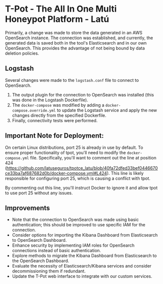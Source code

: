 # T-Pot - The All In One Multi Honeypot Platform - Latú

Primarily, a change was made to store the data generated in an AWS OpenSearch instance. The connection was established, and currently, the generated data is saved both in the tool's Elasticsearch and in our own OpenSearch. This provides the advantage of not being bound by data deletion policies.

## Logstash

Several changes were made to the `logstash.conf` file to connect to OpenSearch.

1. The output plugin for the connection to OpenSearch was installed (this was done in the Logstash Dockerfile).
2. The `docker-compose` was modified by adding a `docker-compose.override.yml` to update the Logstash service and apply the new changes directly from the specified Dockerfile.
3. Finally, connectivity tests were performed.

## Important Note for Deployment:

On certain Linux distributions, port 25 is already in use by default. To ensure proper functionality of tpot, you'll need to modify the `docker-compose.yml` file. Specifically, you'll want to comment out the line at position 424 (https://github.com/latuseguros/tpotce_latu/blob/40fa72dfed33bef0446670ce33ba7af687682d0b/docker-compose.yml#L424). This line is likely responsible for configuring port 25, which is causing a conflict with tpot.

By commenting out this line, you'll instruct Docker to ignore it and allow tpot to use port 25 without any issues.

## Improvements

- Note that the connection to OpenSearch was made using basic authentication; this should be improved to use specific IAM for the connection.
- Consider options for importing the Kibana Dashboard from Elasticsearch to OpenSearch Dashboard.
- Enhance security by implementing IAM roles for OpenSearch connections instead of basic authentication.
- Explore methods to migrate the Kibana Dashboard from Elasticsearch to the OpenSearch Dashboard.
- Evaluate the necessity of Elasticsearch/Kibana services and consider decommissioning them if redundant.
- Update the T-Pot web interface to integrate with our custom services.
